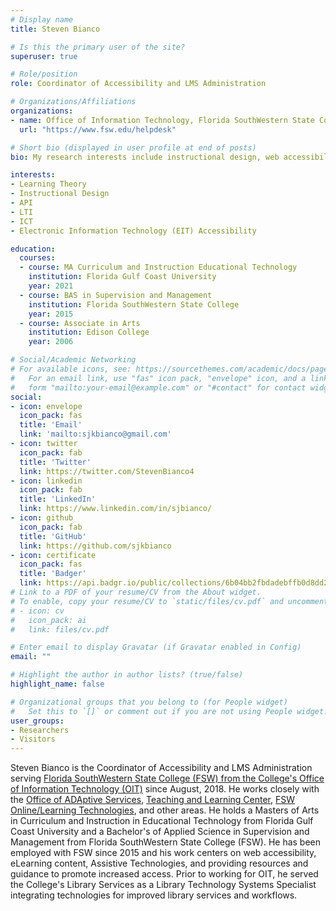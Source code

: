 ```yaml
---
# Display name
title: Steven Bianco

# Is this the primary user of the site?
superuser: true

# Role/position
role: Coordinator of Accessibility and LMS Administration

# Organizations/Affiliations
organizations:
- name: Office of Information Technology, Florida SouthWestern State College
  url: "https://www.fsw.edu/helpdesk"

# Short bio (displayed in user profile at end of posts)
bio: My research interests include instructional design, web accessibility, computer programming, and education.

interests:
- Learning Theory
- Instructional Design
- API
- LTI
- ICT
- Electronic Information Technology (EIT) Accessibility

education:
  courses:
  - course: MA Curriculum and Instruction Educational Technology
    institution: Florida Gulf Coast University
    year: 2021
  - course: BAS in Supervision and Management
    institution: Florida SouthWestern State College
    year: 2015
  - course: Associate in Arts
    institution: Edison College
    year: 2006

# Social/Academic Networking
# For available icons, see: https://sourcethemes.com/academic/docs/page-builder/#icons
#   For an email link, use "fas" icon pack, "envelope" icon, and a link in the
#   form "mailto:your-email@example.com" or "#contact" for contact widget.
social:
- icon: envelope
  icon_pack: fas
  title: 'Email'
  link: 'mailto:sjkbianco@gmail.com'
- icon: twitter
  icon_pack: fab
  title: 'Twitter'
  link: https://twitter.com/StevenBianco4
- icon: linkedin
  icon_pack: fab
  title: 'LinkedIn'
  link: https://www.linkedin.com/in/sjbianco/
- icon: github
  icon_pack: fab
  title: 'GitHub'
  link: https://github.com/sjkbianco
- icon: certificate
  icon_pack: fas
  title: 'Badger'
  link: https://api.badgr.io/public/collections/6b04bb2fbdadebffb0d8dd203a56b0b9
# Link to a PDF of your resume/CV from the About widget.
# To enable, copy your resume/CV to `static/files/cv.pdf` and uncomment the lines below.
# - icon: cv
#   icon_pack: ai
#   link: files/cv.pdf

# Enter email to display Gravatar (if Gravatar enabled in Config)
email: ""

# Highlight the author in author lists? (true/false)
highlight_name: false

# Organizational groups that you belong to (for People widget)
#   Set this to `[]` or comment out if you are not using People widget.
user_groups:
- Researchers
- Visitors
---
```


Steven Bianco is the Coordinator of Accessibility and LMS Administration serving [Florida SouthWestern State College (FSW) from the College's Office of Information Technology (OIT)](https://www.fsw.edu/oit) since August, 2018. He works closely with the [Office of ADAptive Services](https://www.fsw.edu/adaptiveservices), [Teaching and Learning Center](https://www.fsw.edu/tlc), [FSW Online/Learning Technologies](https://www.fsw.edu/online), and other areas. He holds a Masters of Arts in Curriculum and Instruction in Educational Technology from Florida Gulf Coast University and a Bachelor's of Applied Science in Supervision and Management from Florida SouthWestern State College (FSW). He has been employed with FSW since 2015 and his work centers on web accessibility, eLearning content, Assistive Technologies, and providing resources and guidance to promote increased access. Prior to working for OIT, he served the College's Library Services as a Library Technology Systems Specialist integrating technologies for improved library services and workflows.
